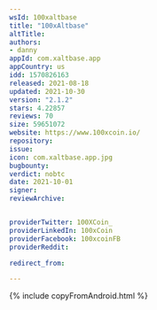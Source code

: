 ```yaml
---
wsId: 100xaltbase
title: "100xAltbase"
altTitle: 
authors:
- danny
appId: com.xaltbase.app
appCountry: us
idd: 1570826163
released: 2021-08-18
updated: 2021-10-30
version: "2.1.2"
stars: 4.22857
reviews: 70
size: 59651072
website: https://www.100xcoin.io/
repository: 
issue: 
icon: com.xaltbase.app.jpg
bugbounty: 
verdict: nobtc
date: 2021-10-01
signer: 
reviewArchive:


providerTwitter: 100XCoin_
providerLinkedIn: 100xCoin
providerFacebook: 100xcoinFB
providerReddit: 

redirect_from:

---
```


 {% include copyFromAndroid.html %}
